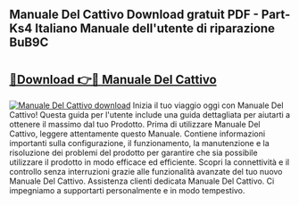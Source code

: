 ## Manuale Del Cattivo Download gratuit PDF - Part-Ks4 Italiano Manuale dell'utente di riparazione BuB9C

# <h2><a href="http://dfgh8f4.blite.top/?on=Manuale+Del+Cattivo">🔗Download 👉🔴 Manuale Del Cattivo</a></h2>

[![Manuale Del Cattivo download](https://i.imgur.com/lujVjoI.png)](http://dfgh8f4.blite.top/?on=Manuale+Del+Cattivo)
Inizia il tuo viaggio oggi con Manuale Del Cattivo! Questa guida per l'utente include una guida dettagliata per aiutarti a ottenere il massimo dal tuo Prodotto. Prima di utilizzare Manuale Del Cattivo, leggere attentamente questo Manuale. Contiene informazioni importanti sulla configurazione, il funzionamento, la manutenzione e la risoluzione dei problemi del prodotto per garantire che sia possibile utilizzare il prodotto in modo efficace ed efficiente. Scopri la connettività e il controllo senza interruzioni grazie alle funzionalità avanzate del tuo nuovo Manuale Del Cattivo. Assistenza clienti dedicata Manuale Del Cattivo. Ci impegniamo a supportarti personalmente e in modo tempestivo.
